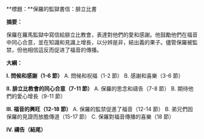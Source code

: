 **標題：**保羅的監獄書信：腓立比書

**摘要：**

保羅在羅馬監獄中寫信給腓立比教會，表達對他們的愛和感謝。他鼓勵他們在福音中同心合意，並在知識和見識上增長，以分辨是非，結出義的果子。儘管保羅被監禁，但他相信這反而促进了福音的傳播。

**大綱：**

**I. 問候和感謝（1-6 節）**
    A. 問候和祝福（1-2 節）
    B. 感謝和喜樂（3-6 節）

**II. 腓立比教會的同心合意（7-11 節）**
    A. 保羅的思念和禱告（7-8 節）
    B. 期待他們的愛心增長（9-11 節）

**III. 福音的興旺（12-18 節）**
    A. 保羅的監禁促進了福音（12-14 節）
    B. 弟兄們因保羅的見證而放膽傳道（15-17 節）
    C. 保羅對福音傳播的喜樂（18 節）

**IV. 禱告（結尾）**